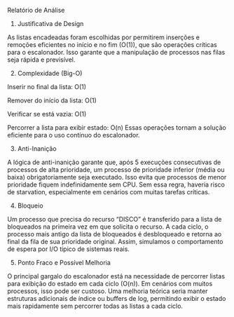 Relatório de Análise

1. Justificativa de Design

As listas encadeadas foram escolhidas por permitirem inserções e remoções eficientes no início e no fim (O(1)), que são operações críticas para o escalonador. Isso garante que a manipulação de processos nas filas seja rápida e previsível.

2. Complexidade (Big-O)

Inserir no final da lista: O(1)

Remover do início da lista: O(1)

Verificar se está vazia: O(1)

Percorrer a lista para exibir estado: O(n)
Essas operações tornam a solução eficiente para o uso contínuo do escalonador.

3. Anti-Inanição

A lógica de anti-inanição garante que, após 5 execuções consecutivas de processos de alta prioridade, um processo de prioridade inferior (média ou baixa) obrigatoriamente seja executado. Isso evita que processos de menor prioridade fiquem indefinidamente sem CPU. Sem essa regra, haveria risco de starvation, especialmente em cenários com muitas tarefas críticas.

4. Bloqueio

Um processo que precisa do recurso “DISCO” é transferido para a lista de bloqueados na primeira vez em que solicita o recurso. A cada ciclo, o processo mais antigo da lista de bloqueados é desbloqueado e retorna ao final da fila de sua prioridade original. Assim, simulamos o comportamento de espera por I/O típico de sistemas reais.

5. Ponto Fraco e Possível Melhoria

O principal gargalo do escalonador está na necessidade de percorrer listas para exibição do estado em cada ciclo (O(n)). Em cenários com muitos processos, isso pode ser custoso. Uma melhoria teórica seria manter estruturas adicionais de índice ou buffers de log, permitindo exibir o estado mais rapidamente sem percorrer todas as listas a cada ciclo.
